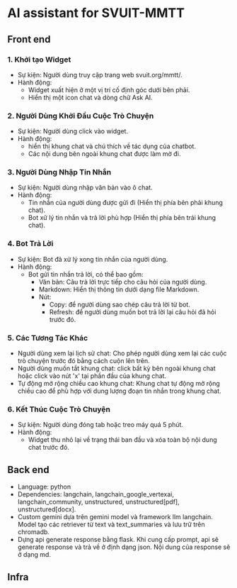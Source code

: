 # AI assistant for SVUIT-MMTT

## Front end

### 1. Khởi tạo Widget

- Sự kiện: Người dùng truy cập trang web svuit.org/mmtt/.
- Hành động:
    + Widget xuất hiện ở một vị trí cố định góc dưới bên phải.
    + Hiển thị một icon chat và dòng chữ Ask AI.

### 2. Người Dùng Khởi Đầu Cuộc Trò Chuyện

- Sự kiện: Người dùng click vào widget.
- Hành động:
    + hiển thị khung chat và chú thích về tác dụng của chatbot.
    + Các nội dung bên ngoài khung chat được làm mờ đi.
      
### 3. Người Dùng Nhập Tin Nhắn

- Sự kiện: Người dùng nhập văn bản vào ô chat.
- Hành động:
  + Tin nhắn của người dùng được gửi đi (Hiển thị phía bên phải khung chat).
  + Bot xử lý tin nhắn và trả lời phù hợp (Hiển thị phía bên trái khung chat).

### 4. Bot Trả Lời

- Sự kiện: Bot đã xử lý xong tin nhắn của người dùng.
- Hành động:
  + Bot gửi tin nhắn trả lời, có thể bao gồm:
    + Văn bản: Câu trả lời trực tiếp cho câu hỏi của người dùng.
    + Markdown: Hiển thị thông tin dưới dạng file Markdown.
    + Nút:
    	+ Copy: để người dùng sao chép câu trả lời từ bot.
    	+ Refresh: để người dùng muốn bot trả lời lại câu hỏi đã hỏi trước đó.
    
### 5. Các Tương Tác Khác

- Người dùng xem lại lịch sử chat: Cho phép người dùng xem lại các cuộc trò chuyện trước đó bằng cách cuộn lên trên.
- Người dùng muốn tắt khung chat: click bất kỳ bên ngoài khung chat hoặc click vào nút 'x' tại phần đầu của khung chat.
- Tự động mở rộng chiều cao khung chat: Khung chat tự động mở rộng chiều cao để phù hợp với dung lượng đoạn tin nhắn trong khung chat.
  
### 6. Kết Thúc Cuộc Trò Chuyện

- Sự kiện: Người dùng đóng tab hoặc treo máy quá 5 phút.
- Hành động:
  + Widget thu nhỏ lại về trạng thái ban đầu và xóa toàn bộ nội dung chat trước đó.



## Back end

- Language: python
- Dependencies: langchain, langchain_google_vertexai, langchain_community, unstructured, unstructured[pdf], unstructured[docx].
- Custom gemini dựa trên gemini model và framework llm langchain. Model tạo các retriever từ text và text_summaries và lưu trữ trên chromadb.
- Dựng api generate response bằng flask. Khi cung cấp prompt, api sẽ generate response và trả về ở định dạng json. Nội dung của response sẽ ở dạng md.

## Infra
